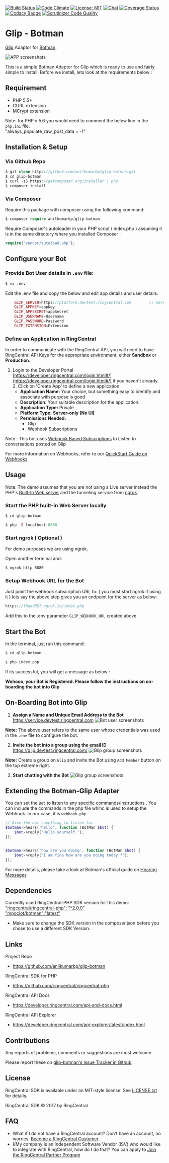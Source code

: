 [![Build Status](https://travis-ci.org/ringcentral/glip-botman.svg?branch=master)](https://travis-ci.org/ringcentral/glip-botman)
[![Code Climate](https://img.shields.io/codeclimate/github/ringcentral/glip-botman.svg)](https://codeclimate.com/github/ringcentral/glip-botman)
[![License: MIT](https://img.shields.io/badge/License-MIT-yellow.svg)](https://opensource.org/licenses/MIT)
[![Chat](https://img.shields.io/badge/chat-on%20glip-orange.svg)](https://glipped.herokuapp.com/)
[![Coverage Status](https://coveralls.io/repos/github/ringcentral/glip-botman/badge.svg?branch=master)](https://coveralls.io/github/ringcentral/glip-botman?branch=master)
[![Codacy Badge](https://api.codacy.com/project/badge/Grade/fb9bbae6b5f34945b2af1f283fc8538a)](https://www.codacy.com/app/anilkumarbp/Glipped?utm_source=github.com&amp;utm_medium=referral&amp;utm_content=anilkumarbp/Glipped&amp;utm_campaign=Badge_Grade)
[![Scrutinizer Code Quality](https://scrutinizer-ci.com/g/anilkumarbp/Glipped/badges/quality-score.png?b=master)](https://scrutinizer-ci.com/g/anilkumarbp/Glipped/?branch=master)

# Glip - Botman

[Glip](https://glip.com/) Adaptor for [Botman](https://botman.io/1.5/installation).

![APP screenshots](assets/botman_glip.png)

This is a simple Botman Adaptor for Glip which is ready to use and fairly simple to install. Before we install, lets look at the requirements below :
 
 
## Requirement

 - PHP 5.5+ 
 - CURL extension
 - MCrypt extension
 
Note: for PHP v 5.6 you would need to comment the below line in the `php.ini` file.  
"always_populate_raw_post_data = -1" 

## Installation & Setup

### Via Github Repo
```php
$ git clone https://github.com/anilkumarbp/glip-botman.git
$ cd glip-botman
$ curl -sS https://getcomposer.org/installer | php
$ composer install
```
### Via Composer 

Require this package with composer using the following command:    
```php
$ composer require anilkumarbp/glip-botman
```

Require Composer's autoloader in your PHP script ( index.php ) assuming it is in the same directory where you installed Composer :
    
```php
require('vendor/autoload.php');
```
    
## Configure your Bot

### Provide Bot User details in `.env` file:

```php
$ vi .env
```


Edit the .env file and copy the below and edit app details and user details.

```php
    GLIP_SERVER=https://platform.devtest.ringcentral.com        // Server Url ( Production: https://platform.ringcentral.com || Sandbox: https://platform.devtest.ringcentral.com )
    GLIP_APPKEY=appKey                                              
    GLIP_APPSECRET=appSecret                                     
    GLIP_USERNAME=Username                                  
    GLIP_PASSWORD=Password                                
    GLIP_EXTENSION=Extension                                
```

### Define an Application in RingCentral

In order to communicate with the RingCentral API, you will need to have RingCentral API Keys for the appropriate environment, either **Sandbox** or **Production**.
 
 1. Login to the Developer Portal [https://developer.ringcentral.com/login.html#/](https://developer.ringcentral.com/login.html#/) if you haven't already. 2. Click on 'Create App' to define a new application
    * **Application Name:** Your choice, but something easy to identify and associate with purpose is good
    * **Description:** Your suitable description for the application. 
    * **Application Type:** Private
    * **Platform Type:** **Server-only (No UI)**
    * **Permissions Needed:**
        * Glip
        * Webhook Subscriptions

Note : This bot uses [Webhook Based Subscriptions](https://developer.ringcentral.com/api-docs/latest/index.html#!#RefCreateSubscription) to Listen to conversations posted on Glip

For more information on Webhooks, refer to our [QuickStart Guide on Webhooks](http://ringcentral-quickstart.readthedocs.io/en/latest/webhooks/) 

## Usage 

Note: The demo assumes that you are not using a Live server instead the PHP's [Built-In Web server](http://php.net/manual/en/features.commandline.webserver.php) and the tunneling service from [ngrok](https://ngrok.com/).

### Start the PHP built-in Web Server locally

```php
$ cd glip-botman
``` 
```php
$ php -S localhost:8080
```

### Start ngrok ( Optional )
For demo purposes we are using ngrok.
 
Open another terminal and:
```bash
$ ngrok http 8080
```

### Setup Webhook URL for the Bot
Just point the webhook subscription URL to: ( you must start ngrok if using it ) lets say the above step gives you an endpoint for the server as below:
```php
https://f0aad057.ngrok.io/index.php
```
Add this to the .env parameter `GLIP_WEBHOOK_URL` created above. 

## Start the Bot

In the terminal, just run this command:

```php
$ cd glip-botman
```

```php
$ php index.php
```

If its successful, you will get a message as below : 

**Wohooo, your Bot is Registered. Please follow the instructions on on-boarding the bot into Glip**

## On-Boarding Bot into Glip
1. **Assign a Name and Unique Email Address to the Bot**  
     https://service.devtest.ringcentral.com
 ![Bot user screenshots](assets/service_web.png)
 
**Note:** The above user refers to the same user whose credentials was used in the `.env` file to configure the bot.
  
2. **Invite the bot into a group using the email ID**  
     https://glip.devtest.ringcentral.com/
 ![Glip group screenshots](assets/glip_group.png)

**Note:** Create a group on `Glip` and invite the Bot using `Add Member` button on the top extreme right.
 
3. **Start chatting with the Bot**
 ![Glip group screenshots](assets/chat_bot.png)
 
## Extending the Botman-Glip Adapter

You can set the `Bot` to listen to any specific commands/instructions . You can include the commands in the php file whihc is used to setup the Webhook. In our case, it is `webhook.php`

```php
// Give the bot something to listen for.
$botman->hears('hello', function (BotMan $bot) {
    $bot->reply('Hello yourself.');
});


$botman->hears('how are you doing', function (BotMan $bot) {
    $bot->reply('I am fine how are you doing today ?');
});
```

For more details, please take a look at Botman's official guide on [Hearing Messages](https://botman.io/1.5/receiving)


## Dependencies

Currently used RingCentral-PHP SDK version for this demo:  
[ "ringcentral/ringcentral-php": "^2.0.0"](https://github.com/ringcentral/ringcentral-php)  
["mpociot/botman":"latest"](https://github.com/mpociot/botman)

* Make sure to change the SDK version in the composer.json before you chose to use a different SDK Version.


## Links

Project Repo

* https://github.com/anilkumarbp/glip-botman

RingCentral SDK for PHP

* https://github.com/ringcentral/ringcentral-php

RingCentral API Docs

* https://developer.ringcentral.com/api-and-docs.html

RingCentral API Explorer

* https://developer.ringcentral.com/api-explorer/latest/index.html

## Contributions

Any reports of problems, comments or suggestions are most welcome.

Please report these on [glip-botman's Issue Tracker in Github](https://github.com/anilkumarbp/glip-botman/issues).

## License

RingCentral SDK is available under an MIT-style license. See [LICENSE.txt](LICENSE.txt) for details.

RingCentral SDK &copy; 2017 by RingCentral

## FAQ

* What if I do not have a RingCentral account? Don't have an account, no worries: [Become a RingCentral Customer](https://www.ringcentral.com/office/plansandpricing.html)
* I/My company is an Independent Software Vendor (ISV) who would like to integrate with RingCentral, how do I do that? You can apply to [Join the RingCentral Partner Program](http://www.ringcentral.com/partner/isvreseller.html)


